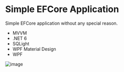 # Simple EFCore Application
Simple EFCore application without any special reason. 

* MVVM
* .NET 6
* SQLight
* WPF Material Design
* WPF


![image](https://user-images.githubusercontent.com/72302395/147677781-922fcab9-d007-4c52-92a4-5520e9b600a7.png)


